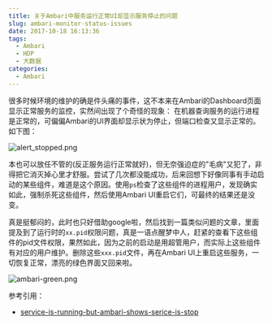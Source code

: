 ```yaml
---
title: 关于Ambari中服务运行正常UI却显示服务停止的问题
slug: ambari-monitor-status-issues
date: 2017-10-18 16:13:36
tags:
  - Ambari
  - HDP
  - 大数据
categories:
  - Ambari
---
```


很多时候环境的维护的确是件头痛的事件，这不本来在Ambari的Dashboard页面显示正常服务的监控，实然间出现了个奇怪的现象： 在机器查询服务的运行进程是正常的，可偏偏Ambari的UI界面却显示状为停止，但端口检查又显示正常的。如下图：

![alert_stopped.png](http://myblog.lisenhui.cn/2017/10-18-ambari-red.png-alias)

<!--more-->

本也可以放任不管的(反正服务运行正常就好)，但无奈强迫症的"毛病"又犯了，非得把它消灭掉心里才舒服。尝试了几次都没能成功，后来回想下好像同事有手动启动的某些组件，难道是这个原因。使用`ps`检查了这些组件的进程用户，发现确实如此，强制杀死这些组件，然后使用Ambari UI重启它们，可最终的结果还是没变。



真是挺郁闷的，此时也只好借助google啦，然后找到一篇类似问题的文章，里面提及到了运行时的`xx.pid`权限问题，真是一语点醒梦中人，赶紧的查看下这些组件的pid文件权限，果然如此，因为之前的启动是用超管用户，而实际上这些组件有对应的用户维护。删除这些`xxx.pid`文件，再在Ambari UI上重启这些服务，一切恢复正常，漂亮的绿色界面又回来啦。



![ambari-green.png](http://myblog.lisenhui.cn/2017/10-18-ambari-green.png-alias)



参考引用：

- [service-is-running-but-ambari-shows-serice-is-stop](https://community.hortonworks.com/questions/41069/service-is-running-but-ambari-shows-serice-is-stop.html)
